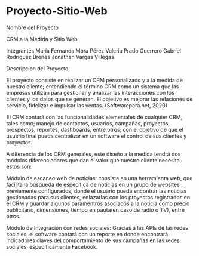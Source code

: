 # Proyecto-Sitio-Web

Nombre del Proyecto

  CRM a la Medida y Sitio Web

Integrantes
  María Fernanda Mora Pérez
  Valeria Prado Guerrero 
  Gabriel Rodríguez Brenes
  Jonathan Vargas Villegas 

Descripcion del Proyecto
	
El proyecto consiste en realizar un CRM personalizado y a la medida de nuestro cliente; entendiendo el término CRM como un sistema que las empresas utilizan para gestionar y analizar las interacciones con los clientes y los datos que se generan. El objetivo es mejorar las relaciones de servicio, fidelizar e impulsar las ventas.
(Softwarepara.net, 2020)

El CRM contará con las funcionalidades elementales de cualquier CRM, tales como; manejo de contactos, usuarios, campañas, proyectos, prospectos, reportes, dashboards, entre otros; con el objetivo de que el usuario final pueda centralizar en un software el control de sus clientes y proyectos.

A diferencia de los CRM generales, este diseño a la medida tendrá dos módulos diferenciadores que dan el valor que nuestro cliente necesita, estos son:

Módulo de escaneo web de noticias: consiste en una herramienta web, que facilita la búsqueda de específica de noticias en un grupo de websites previamente configurados, donde el usuario pueda encontrar las noticias gestionadas para sus clientes, enlazarlas con los proyectos registrados en el CRM y guardar algunos paramentros asociados a la noticia como precio publicitario, dimensiones, tiempo en pauta(en caso de radio o TV), entre otros.

Módulo de Integración con redes sociales: Gracias a las APIs de las redes sociales, el software contará con un reporte en donde encontrará indicadores claves del comportamiento de sus campañas en las redes sociales, específicamente Facebook. 
